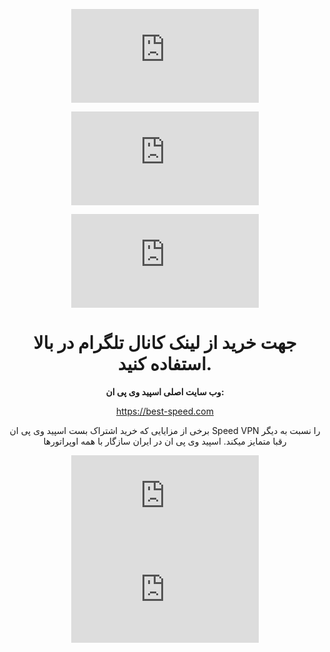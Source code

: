 [![تلگرام بست اسپید وی پی ان](https://biaupload.com/do.php?imgf=org-40fcaad7249c1.png)](https://t.me/best_speedvpn)

[![پشتیبانی آنلاین](https://biaupload.com/do.php?imgf=org-66a3a33246ca3.png)](https://1556.3cx.cloud/callus/#bestspeedvpn)

[![وبسایت بست اسپید](https://biaupload.com/do.php?imgf=org-ce42ef208ec02.png)](https://best-speed.com)

# جهت خرید از لینک کانال تلگرام در بالا استفاده کنید.

**وب سایت اصلی اسپید وی پی ان:**

https://best-speed.com

برخی از مزایایی که خرید اشتراک بست اسپید وی پی ان Speed VPN را نسبت به دیگر رقبا متمایز میکند. اسپید وی پی ان در ایران سازگار با همه اوپراتورها

  [![تلگرام بست اسپید وی پی ان](https://biaupload.com/do.php?imgf=org-5109a194320f2.png)](#)
  [![تلگرام بست اسپید وی پی ان](https://biaupload.com/do.php?imgf=org-6fb060fd04b11.png)](#)

<style>p{text-align:right;text-align: center;}h1{text-align:center;text-align: center;}</style>
